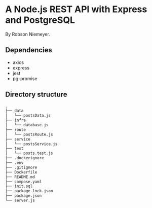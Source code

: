 # A Node.js REST API with Express and PostgreSQL

By Robson Niemeyer.

## Dependencies

- axios
- express
- jest
- pg-promise

## Directory structure

```bash
.
├── data
│   └── postsData.js
├── infra
│   └── database.js
├── route
│   └── postsRoute.js
├── service
│   └── postsService.js
├── test
│   └── posts.test.js
├── .dockerignore
├── .env
├── .gitignore
├── Dockerfile
├── README.md
├── compose.yaml
├── init.sql
├── package-lock.json
├── package.json
└── server.js
```

